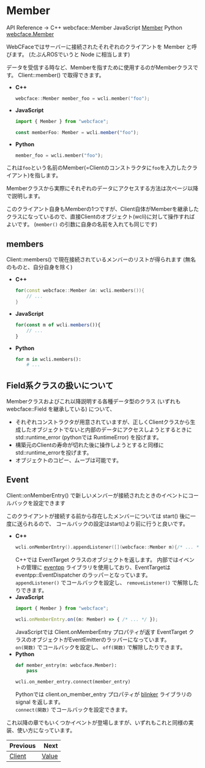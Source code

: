 # Member

API Reference →
C++ webcface::Member
JavaScript [Member](https://na-trium-144.github.io/webcface-js/classes/Member.html)
Python [webcface.Member](https://na-trium-144.github.io/webcface-python/webcface.member.html#webcface.member.Member)

WebCFaceではサーバーに接続されたそれぞれのクライアントを Member と呼びます。
(たぶんROSでいうと Node に相当します)

データを受信する時など、Memberを指すために使用するのがMemberクラスです。
Client::member() で取得できます。

<div class="tabbed">

- <b class="tab-title">C++</b>
    ```cpp
    webcface::Member member_foo = wcli.member("foo");
    ```
- <b class="tab-title">JavaScript</b>
    ```ts
    import { Member } from "webcface";

    const memberFoo: Member = wcli.member("foo");
    ```
- <b class="tab-title">Python</b>
    ```python
    member_foo = wcli.member("foo");
    ```

</div>

これは`foo`という名前のMember(=Clientのコンストラクタに`foo`を入力したクライアント)を指します。

Memberクラスから実際にそれぞれのデータにアクセスする方法は次ページ以降で説明します。

このクライアント自身もMemberの1つですが、Client自体がMemberを継承したクラスになっているので、直接Clientのオブジェクト(wcli)に対して操作すればよいです。
(`member()` の引数に自身の名前を入れても同じです)

## members

Client::members() で現在接続されているメンバーのリストが得られます
(無名のものと、自分自身を除く)

<div class="tabbed">

- <b class="tab-title">C++</b>
    ```cpp
    for(const webcface::Member &m: wcli.members()){
        // ...
    }
    ```
- <b class="tab-title">JavaScript</b>
    ```js
    for(const m of wcli.members()){
        // ...
    }
    ```
- <b class="tab-title">Python</b>
    ```python
    for m in wcli.members():
        # ...
    ```

</div>

## Field系クラスの扱いについて

Memberクラスおよびこれ以降説明する各種データ型のクラス (いずれも webcface::Field を継承している) について、

* それぞれコンストラクタが用意されていますが、正しくClientクラスから生成したオブジェクトでないと内部のデータにアクセスしようとするときに std::runtime_error (pythonでは RuntimeError) を投げます。
* 構築元のClientの寿命が切れた後に操作しようとすると同様にstd::runtime_errorを投げます。
* オブジェクトのコピー、ムーブは可能です。

## Event

Client::onMemberEntry() で新しいメンバーが接続されたときのイベントにコールバックを設定できます

このクライアントが接続する前から存在したメンバーについては start() 後に一度に送られるので、
コールバックの設定はstart()より前に行うと良いです。

<div class="tabbed">

- <b class="tab-title">C++</b>
    ```cpp
    wcli.onMemberEntry().appendListener([](webcface::Member m){/* ... */});
    ```
    C++では EventTarget クラスのオブジェクトを返します。
    内部ではイベントの管理に [eventpp](https://github.com/wqking/eventpp) ライブラリを使用しており、EventTargetは eventpp::EventDispatcher のラッパーとなっています。  
    `appendListener()` でコールバックを設定し、 `removeListener()` で解除したりできます。
- <b class="tab-title">JavaScript</b>
    ```ts
    import { Member } from "webcface";

    wcli.onMemberEntry.on((m: Member) => { /* ... */ });
    ```
    JavaScriptでは Client.onMemberEntry プロパティが返す EventTarget クラスのオブジェクトがEventEmitterのラッパーになっています。  
    `on(関数)` でコールバックを設定し、 `off(関数)` で解除したりできます。
- <b class="tab-title">Python</b>
    ```python
    def member_entry(m: webcface.Member):
        pass

    wcli.on_member_entry.connect(member_entry)
    ```
    Pythonでは client.on_member_entry プロパティが [blinker](https://pypi.org/project/blinker/) ライブラリの signal を返します。  
    `connect(関数)` でコールバックを設定できます。

</div>

これ以降の章でもいくつかイベントが登場しますが、いずれもこれと同様の実装、使い方になっています。

<div class="section_buttons">

| Previous |     Next |
|:---------|---------:|
| [Client](01_client.md) | [Value](10_value.md) |

</div>
